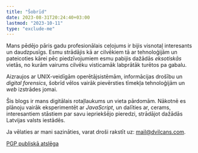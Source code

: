 ```yaml
---
title: "Šobrīd"
date: 2023-08-31T20:24:40+03:00
lastmod: "2023-10-11"
type: "exclude-me"
---
```

Mans pēdējo pāris gadu profesionālais ceļojums ir bijis visnotaļ interesants un daudzpusīgs. Esmu strādājis kā ar cilvēkiem tā ar tehnoloģijām un pateicoties kārei pēc piedzīvojumiem esmu pabijis dažādās _eksotiskās_ vietās, no kurām vairums cilvēku visticamāk labprātāk turētos pa gabalu.

Aizraujos ar UNIX-veidīgām operētājsistēmām, informācijas drošību un _digital forensics_, šobrīd vēlos vairāk pievērsties tīmekļa tehnoloģijām un _web_ izstrādes jomai.

Šis blogs ir mans digitālais rotaļlaukums un vieta pārdomām. Nākotnē es plānoju vairāk eksperimentēt ar _JavaScript_, un dalīties ar, cerams, interesantiem stāstiem par savu iepriekšējo pieredzi, strādājot dažādās Latvijas valsts iestādēs.

Ja vēlaties ar mani sazināties, varat droši rakstīt uz: mail@dvilcans.com.

<a href="./mail-dvilcans-public.txt" target="_blank" rel="noopener noreferrer">PGP publiskā atslēga</a>



<script>

// oneko.js: https://github.com/adryd325/oneko.js

(function oneko() {
  const nekoEl = document.createElement("div");
  // Hardcoded for privacy reasons.
  const nekoSites = [
    "dvilcans.com",
    "localhost",
  ];
  let nekoPosX = 32;
  let nekoPosY = 32;
  let mousePosX = 0;
  let mousePosY = 0;

  try {
    const searchParams = location.search
      .replace("?", "")
      .split("&")
      .map((keyvaluepair) => keyvaluepair.split("="));
    // This is so much repeated code, I don't like it
    tmp = searchParams.find((a) => a[0] == "catx");
    if (tmp && tmp[1]) nekoPosX = parseInt(tmp[1]);
    tmp = searchParams.find((a) => a[0] == "caty");
    if (tmp && tmp[1]) nekoPosY = parseInt(tmp[1]);
    tmp = searchParams.find((a) => a[0] == "catdx");
    if (tmp && tmp[1]) mousePosX = parseInt(tmp[1]);
    tmp = searchParams.find((a) => a[0] == "catdy");
    if (tmp && tmp[1]) mousePosY = parseInt(tmp[1]);
  } catch (e) {
    console.error("oneko.js: failed to parse query params.");
    console.error(e);
  }

  let frameCount = 0;
  let idleTime = 0;
  let idleAnimation = null;
  let idleAnimationFrame = 0;
  const nekoSpeed = 10;
  const spriteSets = {
    idle: [[-3, -3]],
    alert: [[-7, -3]],
    scratchSelf: [
      [-5, 0],
      [-6, 0],
      [-7, 0],
    ],
    scratchWallN: [
      [0, 0],
      [0, -1],
    ],
    scratchWallS: [
      [-7, -1],
      [-6, -2],
    ],
    scratchWallE: [
      [-2, -2],
      [-2, -3],
    ],
    scratchWallW: [
      [-4, 0],
      [-4, -1],
    ],
    tired: [[-3, -2]],
    sleeping: [
      [-2, 0],
      [-2, -1],
    ],
    N: [
      [-1, -2],
      [-1, -3],
    ],
    NE: [
      [0, -2],
      [0, -3],
    ],
    E: [
      [-3, 0],
      [-3, -1],
    ],
    SE: [
      [-5, -1],
      [-5, -2],
    ],
    S: [
      [-6, -3],
      [-7, -2],
    ],
    SW: [
      [-5, -3],
      [-6, -1],
    ],
    W: [
      [-4, -2],
      [-4, -3],
    ],
    NW: [
      [-1, 0],
      [-1, -1],
    ],
  };

  function create() {
    nekoEl.id = "oneko";
    nekoEl.style.width = "32px";
    nekoEl.style.height = "32px";
    nekoEl.style.position = "fixed";
    nekoEl.style.pointerEvents = "none";
    nekoEl.style.backgroundColor = "rgba(255, 255, 255, 0)"; // 0.5 represents 50% opacity 0 full opacity
    nekoEl.style.backgroundImage = "url('./oneko.gif')";
    nekoEl.style.imageRendering = "pixelated";
    nekoEl.style.left = `${nekoPosX - 16}px`;
    nekoEl.style.top = `${nekoPosY - 16}px`;
    nekoEl.style.backgroundPosition = `${-3 * 32}px ${-3 * 32}px`;

    document.body.appendChild(nekoEl);

    document.onmousemove = (event) => {
      mousePosX = event.clientX;
      mousePosY = event.clientY;
    };

    window.onekoInterval = setInterval(frame, 100);
  }

  function onClick(event) {
    let target;
    if (event.target.tagName === "A" && event.target.getAttribute("href")) {
      target = event.target;
    } else if (
      event.target.tagName == "IMG" &&
      event.target.parentElement.tagName === "A" &&
      event.target.parentElement.getAttribute("href")
    ) {
      target = event.target.parentElement;
    } else {
      return;
    }
    let newLocation;
    try {
      newLocation = new URL(target.href);
    } catch (e) {
      console.error(e);
      return;
    }
    if (!nekoSites.includes(newLocation.host) || newLocation.pathname != "/")
      return;
    newLocation.searchParams.append("catx", Math.floor(nekoPosX));
    newLocation.searchParams.append("caty", Math.floor(nekoPosY));
    newLocation.searchParams.append("catdx", Math.floor(mousePosX));
    newLocation.searchParams.append("catdy", Math.floor(mousePosY));
    event.preventDefault();
    window.location.href = newLocation.toString();
  }

  function setSprite(name, frame) {
    const sprite = spriteSets[name][frame % spriteSets[name].length];
    nekoEl.style.backgroundPosition = `${sprite[0] * 32}px ${sprite[1] * 32}px`;
  }

  function resetIdleAnimation() {
    idleAnimation = null;
    idleAnimationFrame = 0;
  }

  function idle() {
    idleTime += 1;

    // every ~ 20 seconds
    if (idleTime > 10 && Math.floor(Math.random() * 200) == 0 && idleAnimation == null) {
      let avalibleIdleAnimations = ["sleeping", "scratchSelf"];
      if (nekoPosX < 32) {
        avalibleIdleAnimations.push("scratchWallW");
      }
      if (nekoPosY < 32) {
        avalibleIdleAnimations.push("scratchWallN");
      }
      if (nekoPosX > window.innerWidth - 32) {
        avalibleIdleAnimations.push("scratchWallE");
      }
      if (nekoPosY > window.innerHeight - 32) {
        avalibleIdleAnimations.push("scratchWallS");
      }
      idleAnimation =
        avalibleIdleAnimations[
          Math.floor(Math.random() * avalibleIdleAnimations.length)
        ];
    }

    switch (idleAnimation) {
      case "sleeping":
        if (idleAnimationFrame < 8) {
          setSprite("tired", 0);
          break;
        }
        setSprite("sleeping", Math.floor(idleAnimationFrame / 4));
        if (idleAnimationFrame > 192) {
          resetIdleAnimation();
        }
        break;
      case "scratchWallN":
      case "scratchWallS":
      case "scratchWallE":
      case "scratchWallW":
      case "scratchSelf":
        setSprite(idleAnimation, idleAnimationFrame);
        if (idleAnimationFrame > 9) {
          resetIdleAnimation();
        }
        break;

      default:
        setSprite("idle", 0);
        return;
    }
    idleAnimationFrame += 1;
  }

  function frame() {
    frameCount += 1;
    const diffX = nekoPosX - mousePosX;
    const diffY = nekoPosY - mousePosY;
    const distance = Math.sqrt(diffX ** 2 + diffY ** 2);

    if (distance < nekoSpeed || distance < 48) {
      idle();
      return;
    }

    idleAnimation = null;
    idleAnimationFrame = 0;

    if (idleTime > 1) {
      setSprite("alert", 0);
      // count down after being alerted before moving
      idleTime = Math.min(idleTime, 7);
      idleTime -= 1;
      return;
    }

    direction = diffY / distance > 0.5 ? "N" : "";
    direction += diffY / distance < -0.5 ? "S" : "";
    direction += diffX / distance > 0.5 ? "W" : "";
    direction += diffX / distance < -0.5 ? "E" : "";
    setSprite(direction, frameCount);

    nekoPosX -= (diffX / distance) * nekoSpeed;
    nekoPosY -= (diffY / distance) * nekoSpeed;

    nekoPosX = Math.min(Math.max(16, nekoPosX), window.innerWidth - 16);
    nekoPosY = Math.min(Math.max(16, nekoPosY), window.innerHeight - 16);

    nekoEl.style.left = `${nekoPosX - 16}px`;
    nekoEl.style.top = `${nekoPosY - 16}px`;
  }

  create();
  document.addEventListener("click", onClick);
})();


</script>

